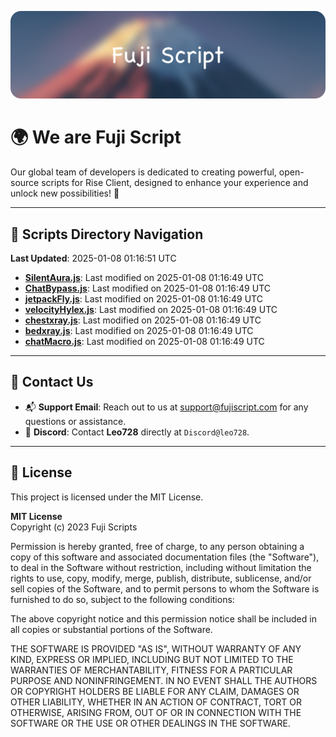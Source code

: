 ![Banner](.github/b.webp)

# 🌍 **We are Fuji Script**

Our global team of developers is dedicated to creating powerful, open-source scripts for Rise Client, designed to enhance your experience and unlock new possibilities! 🌟

---
<!-- SCRIPTS_NAVIGATION_START -->
## 📂 **Scripts Directory Navigation**

**Last Updated**: 2025-01-08 01:16:51 UTC

- **[SilentAura.js](scripts/SilentAura.js)**: Last modified on 2025-01-08 01:16:49 UTC
- **[ChatBypass.js](scripts/ChatBypass.js)**: Last modified on 2025-01-08 01:16:49 UTC
- **[jetpackFly.js](scripts/jetpackFly.js)**: Last modified on 2025-01-08 01:16:49 UTC
- **[velocityHylex.js](scripts/velocityHylex.js)**: Last modified on 2025-01-08 01:16:49 UTC
- **[chestxray.js](scripts/chestxray.js)**: Last modified on 2025-01-08 01:16:49 UTC
- **[bedxray.js](scripts/bedxray.js)**: Last modified on 2025-01-08 01:16:49 UTC
- **[chatMacro.js](scripts/chatMacro.js)**: Last modified on 2025-01-08 01:16:49 UTC

<!-- SCRIPTS_NAVIGATION_END -->

---

## 💬 **Contact Us**  
- 📬 **Support Email**: Reach out to us at [support@fujiscript.com](mailto:support@fujiscript.com) for any questions or assistance.  
- 💬 **Discord**: Contact **Leo728** directly at `Discord@leo728`.

---

## 📜 **License**

This project is licensed under the MIT License.  

**MIT License**  
Copyright (c) 2023 Fuji Scripts  

Permission is hereby granted, free of charge, to any person obtaining a copy of this software and associated documentation files (the "Software"), to deal in the Software without restriction, including without limitation the rights to use, copy, modify, merge, publish, distribute, sublicense, and/or sell copies of the Software, and to permit persons to whom the Software is furnished to do so, subject to the following conditions:  

The above copyright notice and this permission notice shall be included in all copies or substantial portions of the Software.  

THE SOFTWARE IS PROVIDED "AS IS", WITHOUT WARRANTY OF ANY KIND, EXPRESS OR IMPLIED, INCLUDING BUT NOT LIMITED TO THE WARRANTIES OF MERCHANTABILITY, FITNESS FOR A PARTICULAR PURPOSE AND NONINFRINGEMENT. IN NO EVENT SHALL THE AUTHORS OR COPYRIGHT HOLDERS BE LIABLE FOR ANY CLAIM, DAMAGES OR OTHER LIABILITY, WHETHER IN AN ACTION OF CONTRACT, TORT OR OTHERWISE, ARISING FROM, OUT OF OR IN CONNECTION WITH THE SOFTWARE OR THE USE OR OTHER DEALINGS IN THE SOFTWARE.  
